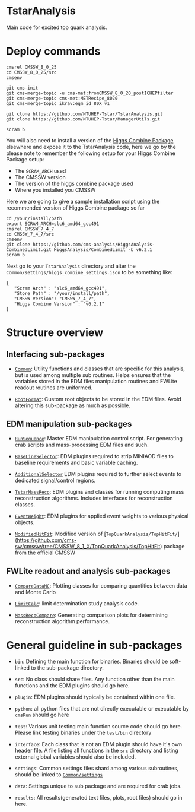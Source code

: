 # TstarAnalysis

Main code for excited top quark analysis.

# Deploy commands
```
cmsrel CMSSW_8_0_25
cd CMSSW_8_0_25/src
cmsenv

git cms-init
git cms-merge-topic -u cms-met:fromCMSSW_8_0_20_postICHEPfilter
git cms-merge-topic cms-met:METRecipe_8020
git cms-merge-topic ikrav:egm_id_80X_v1

git clone https://github.com/NTUHEP-Tstar/TstarAnalysis.git
git clone https://github.com/NTUHEP-Tstar/ManagerUtils.git

scram b
```

You will also need to install a version of the [Higgs Combine Package](https://twiki.cern.ch/twiki/bin/viewauth/CMS/SWGuideHiggsAnalysisCombinedLimit#For_end_users_that_don_t_need_to) elsewhere and expose it to the TstarAnalysis code, here we go by the please note to remember the following setup for your Higgs Combine Package setup:

  * The `SCRAM_ARCH` used
  * The CMSSW version
  * The version of the higgs combine package used
  * Where you installed you CMSSW

Here we are going to give a sample installation script using the recommended version of Higgs Combine package so far

```
cd /your/install/path
export SCRAM_ARCH=slc6_amd64_gcc491
cmsrel CMSSW_7_4_7
cd CMSSW_7_4_7/src
cmsenv
git clone https://github.com/cms-analysis/HiggsAnalysis-CombinedLimit.git HiggsAnalysis/CombinedLimit -b v6.2.1
scram b
```
Next go to your `TstarAnalysis` directory and alter the `Common/settings/higgs_combine_settings.json` to be something like:
```
{
   "Scram Arch" : "slc6_amd64_gcc491",
   "Store Path" : "/your/install/path",
   "CMSSW Version": "CMSSW_7_4_7",
   "Higgs Combine Version" : "v6.2.1"
}
```
# Structure overview

## Interfacing sub-packages

* [`Common`](Common): Utility functions and classes that are specific for this analysis, but is used among multiple sub routines. Helps ensures that the variables stored in the EDM files manipulation routines and FWLite readout routines are uniformed.

* [`RootFormat`](RootFormat): Custom root objects to be stored in the EDM files. Avoid altering this sub-package as much as possible.

## EDM manipulation sub-packages

* [`RunSequence`](RunSequence): Master EDM manipulation control script. For generating crab scripts and mass-processing EDM files and such.

* [`BaseLineSelector`](BaseLineSelector): EDM plugins required to strip MINIAOD files to baseline requirements and basic variable caching.

* [`AdditionalSelector`](AdditionalSelector) EDM plugins required to further select events to dedicated signal/control regions.

* [`TstarMassReco`](TstarMassReco): EDM plugins and classes for running computing mass reconstruction algorithms. Includes interfaces for reconstruction classes.

* [`EventWeight`](EventWeight): EDM plugins for applied event weights to various physical objects.

* [`ModifiedHitFit`](ModifiedHitFit): Modified version of [`TopQuarkAnalysis/TopHitFit/`] (https://github.com/cms-sw/cmssw/tree/CMSSW_8_1_X/TopQuarkAnalysis/TopHitFit) package from the official CMSSW

## FWLite readout and analysis sub-packages

* [`CompareDataMC`](CompareDataMC): Plotting classes for comparing quantities between data and Monte Carlo

* [`LimitCalc`](LimitCalc): limit determination study analysis code.

* [`MassRecoCompare`](MassRecoCompare): Generating comparison plots for determining reconstruction algorithm performance.


# General guideline in sub-packages

* `bin`: Defining the main function for binaries. Binaries should be soft-linked to the sub-package directory.

* `src`: No class should share files. Any function other than the main functions and the EDM plugins should go here.

* `plugin`: EDM plugins should typically be contained within one file.

* `python`: all python files that are not directly executable or executable by `cmsRun` should go here

* `test`: Various unit testing main function source code should go here. Please link testing binaries under the `test/bin` directory

* `interface`: Each class that is not an EDM plugin should have it's own header file. A file listing all functions in the `src` directory and listing external global variables should also be included.

* `settings`: Common settings files shard among various subroutines, should be linked to [`Common/settings`](Common/settings)

* `data`: Settings unique to sub package and are required for crab jobs.

* `results`: All results(generated text files, plots, root files) should go in here.

